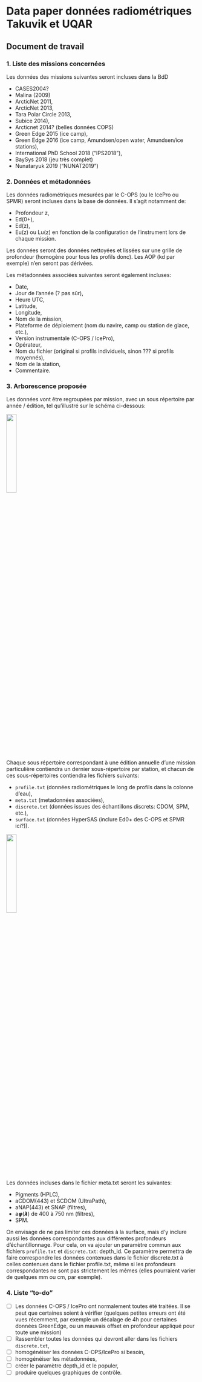 # Data paper données radiométriques Takuvik et UQAR
## Document de travail


### 1. Liste des missions concernées
Les données des missions suivantes seront incluses dans la BdD
* CASES2004?
* Malina (2009)
* ArcticNet 2011,
* ArcticNet 2013,
* Tara Polar Circle 2013,
* Subice 2014),
* Arcticnet 2014?  (belles données COPS)
* Green Edge 2015 (ice camp),
* Green Edge 2016 (ice camp, Amundsen/open water, Amundsen/ice stations),
* International PhD School 2018 (“IPS2018”),
* BaySys 2018 (jeu très complet)
* Nunataryuk 2019 (“NUNAT2019”)


### 2. Données et métadonnées
Les données radiométriques mesurées par le C-OPS (ou le IcePro ou SPMR) seront incluses dans la base de données. Il s’agit notamment de:
* Profondeur z,
* Ed(0+),
* Ed(z),
* Eu(z) ou Lu(z) en fonction de la configuration de l’instrument lors de chaque mission.

Les données seront des données nettoyées et lissées sur une grille de profondeur (homogène pour tous les profils donc). Les AOP (kd par exemple) n’en seront pas dérivées.

Les métadonnées associées suivantes seront également incluses:
* Date,
* Jour de l’année (? pas sûr),
* Heure UTC,
* Latitude,
* Longitude,
* Nom de la mission,
* Plateforme de déploiement (nom du navire, camp ou station de glace, etc.),
* Version instrumentale (C-OPS / IcePro),
* Opérateur,
* Nom du fichier (original si profils individuels, sinon ??? si profils moyennés),
* Nom de la station,
* Commentaire.


### 3. Arborescence proposée
Les données vont être regroupées par mission, avec un sous répertoire par année / édition, tel qu’illustré sur le schéma ci-dessous:

<img src="https://user-images.githubusercontent.com/24660132/103033697-0d131300-4531-11eb-94de-b38cad9ea17c.png" width="23%"></img> 

Chaque sous répertoire correspondant à une édition annuelle d’une mission particulière contiendra un dernier sous-répertoire par station, et chacun de ces sous-répertoires contiendra les fichiers suivants:
* `profile.txt` (données radiométriques le long de profils dans la colonne d’eau),
* `meta.txt` (metadonnées associées),
* `discrete.txt` (données issues des échantillons discrets: CDOM, SPM, etc.),
* `surface.txt` (données HyperSAS (inclure Ed0+ des C-OPS et SPMR ici?)).

<img src="https://user-images.githubusercontent.com/24660132/103030653-3da37e80-452a-11eb-8cbe-6f0775aa715b.png" width="23%"></img> 

Les données incluses dans le fichier meta.txt seront les suivantes:
* Pigments (HPLC),
* aCDOM(443) et SCDOM (UltraPath),
* aNAP(443) et SNAP (filtres),
* a𝞿(𝞴) de 400 à 750 nm (filtres),
* SPM.

On envisage de ne pas limiter ces données à la surface, mais d’y inclure aussi les données correspondantes aux différentes profondeurs d’échantillonnage. Pour cela, on va ajouter un paramètre commun aux fichiers `profile.txt` et `discrete.txt`: depth_id. Ce paramètre permettra de faire correspondre les données contenues dans le fichier discrete.txt à celles contenues dans le fichier profile.txt, même si les profondeurs correspondantes ne sont pas strictement les mêmes (elles pourraient varier de quelques mm ou cm, par exemple).


### 4. Liste “to-do”
- [ ]  Les données C-OPS / IcePro ont normalement toutes été traitées. Il se peut que certaines soient à vérifier (quelques petites erreurs ont été vues récemment, par exemple un décalage de 4h pour certaines données GreenEdge, ou un mauvais offset en profondeur appliqué pour toute une mission)
- [ ]  Rassembler toutes les données qui devront aller dans les fichiers `discrete.txt`,
- [ ]  homogénéiser les données C-OPS/IcePro si besoin,
- [ ]  homogénéiser les métadonnées,
- [ ]  créer le paramètre depth_id et le populer,
- [ ]  produire quelques graphiques de contrôle.
